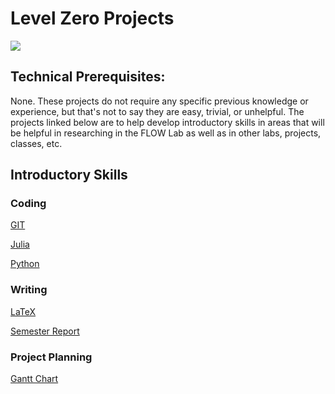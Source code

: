 # Level Zero Projects

![](https://thumbs.gfycat.com/DarkPolishedAustralianfreshwatercrocodile-size_restricted.gif)

## Technical Prerequisites:

None. These projects do not require any specific previous knowledge or experience, but that's not to say they are easy, trivial, or unhelpful. The projects linked below are to help develop introductory skills in areas that will be helpful in researching in the FLOW Lab as well as in other labs, projects, classes, etc.

## Introductory Skills
### Coding

[GIT]()

[Julia]()

[Python]()

### Writing

[LaTeX]()

[Semester Report]()

### Project Planning

[Gantt Chart]()


